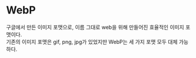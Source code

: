 # **WebP**

구글에서 만든 이미지 포맷으로, 이름 그대로 web을 위해 만들어진 효율적인 이미지 포맷이다.  
기존의 이미지 포맷은 gif, png, jpg가 있었지만 WebP는 세 가지 포맷 모두 대체 가능하다.